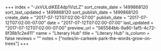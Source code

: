 +++
index = "-JxVULdiKEE4dp1VizLZ"
sort_create_date = 1499868120
sort_last_updated = 1499868120
sort_publish_date = 1499868120
create_date = "2017-07-12T07:02:00-07:00"
publish_date = "2017-07-12T07:02:00-07:00"
date = "2017-07-12T07:02:00-07:00"
last_updated = "2017-07-12T07:02:00-07:00"
preview_url = "565584bb-9a80-1af5-4c72-8f38b1c2e411"
name = "Literary Hub"
title = "Literary Hub"
is_column = false
reviews = ""
notes = ["notes/in-carkeek-park-the-words-grow-on-trees"]
+++

